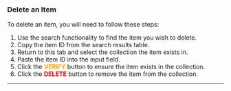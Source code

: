 ### Delete an Item

To delete an item, you will need to follow these steps:

1. Use the search functionality to find the item you wish to delete.
2. Copy the item ID from the search results table.
3. Return to this tab and select the collection the item exists in.
4. Paste the item ID into the input field.
5. Click the <span style="color: orange;">__VERIFY__</span> button to ensure the item exists in the collection.
6. Click the <span style="color: red;">__DELETE__</span> button to remove the item from the collection.

---
